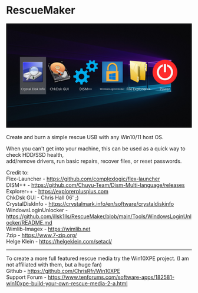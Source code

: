 # RescueMaker

![alt text](https://github.com/illsk1lls/RescueMaker/blob/main/.resources/RescueMaker.png?raw=true)

Create and burn a simple rescue USB with any Win10/11 host OS.<br>

When you can't get into your machine, this can be used as a quick way to check HDD/SSD health,<br> 
add/remove drivers, run basic repairs, recover files, or reset passwords.<br>

Credit to:<br>
Flex-Launcher - <a href="https://github.com/complexlogic/flex-launcher">https://github.com/complexlogic/flex-launcher</a><br>
DISM++ - <a href="https://github.com/Chuyu-Team/Dism-Multi-language/releases">https://github.com/Chuyu-Team/Dism-Multi-language/releases</a><br>
Explorer++ - <a href="https://explorerplusplus.com">https://explorerplusplus.com</a><br>
ChkDsk GUI - Chris Hall 06' ;)<br>
CrystalDiskInfo - <a href="https://crystalmark.info/en/software/crystaldiskinfo">https://crystalmark.info/en/software/crystaldiskinfo</a><br>
WindowsLoginUnlocker - <a href="https://github.com/illsk1lls/RescueMaker/blob/main/Tools/WindowsLoginUnlocker/README.md">https://github.com/illsk1lls/RescueMaker/blob/main/Tools/WindowsLoginUnlocker/README.md</a><br>
Wimlib-Imagex - <a href="https://wimlib.net">https://wimlib.net</a><br>
7zip - <a href="https://www.7-zip.org/">https://www.7-zip.org/</a><br>
Helge Klein - <a href="https://helgeklein.com/setacl/">https://helgeklein.com/setacl/</a><br>

-----

To create a more full featured rescue media try the Win10XPE project. (I am not affiliated with them, but a huge fan)<br>
Github - <a href="https://github.com/ChrisRfr/Win10XPE">https://github.com/ChrisRfr/Win10XPE</a><br>
Support Forum - <a href="https://www.tenforums.com/software-apps/182581-win10xpe-build-your-own-rescue-media-2-a.html">https://www.tenforums.com/software-apps/182581-win10xpe-build-your-own-rescue-media-2-a.html</a><br>
